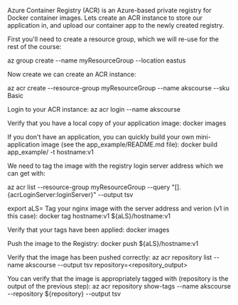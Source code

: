 Azure Container Registry (ACR) is an Azure-based private registry for Docker container images. Lets create an ACR instance to store our application in, and upload our container app to the newly created registry.

First you'll need to create a resource group, which we will re-use for the rest of the course:

az group create --name myResourceGroup --location eastus

Now create we can create an ACR instance:

az acr create --resource-group myResourceGroup --name akscourse --sku Basic

Login to your ACR instance:
az acr login --name akscourse


Verify that you have a local copy of your application image:
docker images

If you don't have an application, you can quickly build your own mini-application image (see the app_example/README.md file):
docker build app_example/ -t hostname:v1

We need to tag the image with the registry login server address which we can get with:

az acr list --resource-group myResourceGroup --query "[].{acrLoginServer:loginServer}" --output tsv

export aLS=<acrLoginServer>
Tag your nginx image with the server address and verion (v1 in this case):
docker tag hostname:v1 ${aLS}/hostname:v1

Verify that your tags have been applied:
docker images

Push the image to the Registry:
docker push ${aLS}/hostname:v1

Verify that the image has been pushed correctly:
az acr repository list --name akscourse --output tsv
repository=<repository_output>

You can verify that the image is appropriately tagged with (repository is the output of the previous step):
az acr repository show-tags --name akscourse --repository ${repository} --output tsv
